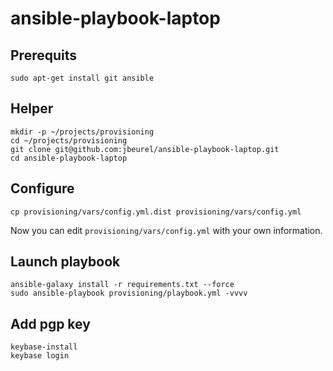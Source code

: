 ansible-playbook-laptop
=======================

Prerequits
----------

    sudo apt-get install git ansible

Helper
------

    mkdir -p ~/projects/provisioning
    cd ~/projects/provisioning
    git clone git@github.com:jbeurel/ansible-playbook-laptop.git
    cd ansible-playbook-laptop

Configure
---------

    cp provisioning/vars/config.yml.dist provisioning/vars/config.yml

Now you can edit `provisioning/vars/config.yml` with your own information.

Launch playbook
---------------

    ansible-galaxy install -r requirements.txt --force
    sudo ansible-playbook provisioning/playbook.yml -vvvv

Add pgp key
-----------

    keybase-install
    keybase login
